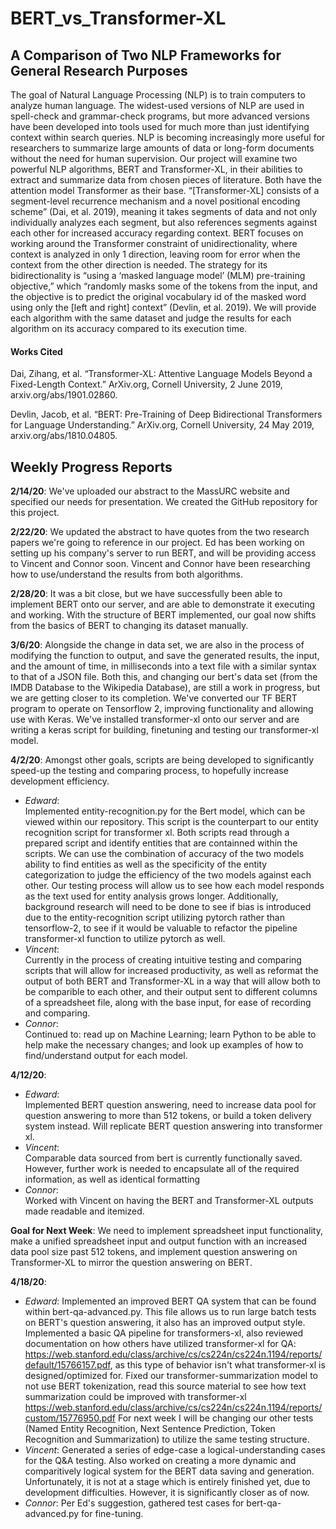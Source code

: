 # BERT_vs_Transformer-XL

## A Comparison of Two NLP Frameworks for General Research Purposes

The goal of Natural Language Processing (NLP) is to train computers to analyze human language. The widest-used versions of NLP are used in spell-check and grammar-check programs, but more advanced versions have been developed into tools used for much more than just identifying context within search queries. NLP is becoming increasingly more useful for researchers to summarize large amounts of data or long-form documents without the need for human supervision. Our project will examine two powerful NLP algorithms, BERT and Transformer-XL, in their abilities to extract and summarize data from chosen pieces of literature. Both have the attention model Transformer as their base. “[Transformer-XL] consists of a segment-level recurrence mechanism and a novel positional encoding scheme” (Dai, et al. 2019), meaning it takes segments of data and not only individually analyzes each segment, but also references segments against each other for increased accuracy regarding context. BERT focuses on working around the Transformer constraint of unidirectionality, where context is analyzed in only 1 direction, leaving room for error when the context from the other direction is needed. The strategy for its bidirectionality is “using a ‘masked language model’ (MLM) pre-training objective,” which “randomly masks some of the tokens from the input, and the objective is to predict the original vocabulary id of the masked word using only the [left and right] context” (Devlin, et al. 2019). We will provide each algorithm with the same dataset and judge the results for each algorithm on its accuracy compared to its execution time.

#### Works Cited

Dai, Zihang, et al. “Transformer-XL: Attentive Language Models Beyond a Fixed-Length Context.” ArXiv.org, Cornell University, 2 June 2019, arxiv.org/abs/1901.02860.

Devlin, Jacob, et al. “BERT: Pre-Training of Deep Bidirectional Transformers for Language Understanding.” ArXiv.org, Cornell University, 24 May 2019, arxiv.org/abs/1810.04805.


## Weekly Progress Reports

**2/14/20**: We've uploaded our abstract to the MassURC website and specified our needs for presentation. We created the GitHub repository for this project.

**2/22/20**: We updated the abstract to have quotes from the two research papers we're going to reference in our project. Ed has been working on setting up his company's server to run BERT, and will be providing access to Vincent and Connor soon. Vincent and Connor have been researching how to use/understand the results from both algorithms.

**2/28/20**: It was a bit close, but we have successfully been able to implement BERT onto our server, and are able to demonstrate it executing and working. With the structure of BERT implemented, our goal now shifts from the basics of BERT to changing its dataset manually.

**3/6/20**: Alongside the change in data set, we are also in the process of modifying the function to output, and save the generated results, the input, and the amount of time, in milliseconds into a text file with a similar syntax to that of a JSON file. Both this, and changing our bert's data set (from the IMDB Database to the Wikipedia Database), are still a work in progress, but we are getting closer to its completion.
   We've converted our TF BERT program to operate on Tensorflow 2, improving functionality and allowing use with Keras. 
   We've installed transformer-xl onto our server and are writing a keras script for building, finetuning and testing our transformer-xl model. 
   
**4/2/20**: Amongst other goals, scripts are being developed to significantly speed-up the testing and comparing process, to hopefully increase development efficiency.
- *Edward*:   
   Implemented entity-recognition.py for the Bert model, which can be viewed within our repository. This script is the counterpart to our entity recognition script for transformer xl. Both scripts read through a prepared script and identify entities that are containned within the scripts. We can use the combination of accuracy of the two models ability to find entities as well as the specificity of the entity categorization to judge the efficiency of the two models against each other. Our testing process will allow us to see how each model responds as the text used for entity analysis grows longer. 
   Additionally, background research will need to be done to see if bias is introduced due to the entity-recognition script utilizing pytorch rather than tensorflow-2, to see if it would be valuable to refactor the pipeline transformer-xl function to utilize pytorch as well.    
- *Vincent*:   
   Currently in the process of creating intuitive testing and comparing scripts that will allow for increased productivity, as well as reformat the output of both BERT and Transformer-XL in a way that will allow both to be comparible to each other, and their output sent to different columns of a spreadsheet file, along with the base input, for ease of recording and comparing.
- *Connor*:    
   Continued to: read up on Machine Learning; learn Python to be able to help make the necessary changes; and look up examples of how to find/understand output for each model.
   
**4/12/20**:   
- *Edward*:    
   Implemented BERT question answering, need to increase data pool for question answering to more than 512 tokens, or build a token delivery system instead. Will replicate BERT question answering into transformer xl. 
- *Vincent*:   
   Comparable data sourced from bert is currently functionally saved. However, further work is needed to encapsulate all of the required information, as well as identical formatting
- *Connor*:    
   Worked with Vincent on having the BERT and Transformer-XL outputs made readable and itemized.

**Goal for Next Week**:
We need to implement spreadsheet input functionality, make a unified spreadsheet input and output function with an increased data pool size past 512 tokens, and implement question answering on Transformer-XL to mirror the question answering on BERT.

**4/18/20**:
- *Edward*:
  Implemented an improved BERT QA system that can be found within bert-qa-advanced.py. This file allows us to run large batch tests on BERT's question answering, it also has an improved output style.
  Implemented a basic QA pipeline for transformers-xl, also reviewed documentation on how others have utilized transformer-xl for QA: https://web.stanford.edu/class/archive/cs/cs224n/cs224n.1194/reports/default/15766157.pdf, as this type of behavior isn't what transformer-xl is designed/optimized for. 
  Fixed our transformer-summarization model to not use BERT tokenization, read this source material to see how text summarization could be improved with transformer-xl https://web.stanford.edu/class/archive/cs/cs224n/cs224n.1194/reports/custom/15776950.pdf
   For next week I will be changing our other tests (Named Entity Recognition, Next Sentence Prediction, Token Recognition and Summarization) to utilize the same testing structure. 
- *Vincent*:
   Generated a series of edge-case a logical-understanding cases for the Q&A testing.
   Also worked on creating a more dynamic and comparitively logical system for the BERT data saving and generation. Unfortunately, it is not at a stage which is entirely finished yet, due to development difficulties. However, it is significantly closer as of now.
- *Connor*:
   Per Ed's suggestion, gathered test cases for bert-qa-advanced.py for fine-tuning.
   
